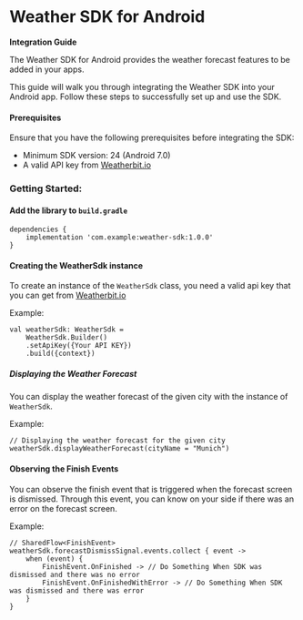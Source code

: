 # Weather SDK for Android

**Integration Guide**

The Weather SDK for Android provides the weather forecast features to be added in your apps.

This guide will walk you through integrating the Weather SDK into your Android app. Follow these
steps to successfully set up and use the SDK.

#### Prerequisites

Ensure that you have the following prerequisites before integrating the SDK:

- Minimum SDK version: 24 (Android 7.0)
- A valid API key from [Weatherbit.io](https://www.weatherbit.io/)

### Getting Started:

#### Add the library to ```build.gradle```

```
dependencies {
    implementation 'com.example:weather-sdk:1.0.0'
}
```

#### Creating the WeatherSdk instance

To create an instance of the ```WeatherSdk``` class, you need a valid api key that you can get from
[Weatherbit.io](https://www.weatherbit.io/)

Example:

```
val weatherSdk: WeatherSdk =
    WeatherSdk.Builder()
    .setApiKey({Your API KEY})
    .build({context})
```

##### Displaying the Weather Forecast

You can display the weather forecast of the given city with the instance of ```WeatherSdk```.

Example:

```
// Displaying the weather forecast for the given city
weatherSdk.displayWeatherForecast(cityName = "Munich")
```

#### Observing the Finish Events

You can observe the finish event that is triggered when the forecast screen is dismissed. Through
this event, you can know on your side if there was an error on the forecast screen.

Example:

```
// SharedFlow<FinishEvent>
weatherSdk.forecastDismissSignal.events.collect { event ->
    when (event) {
        FinishEvent.OnFinished -> // Do Something When SDK was dismissed and there was no error
        FinishEvent.OnFinishedWithError -> // Do Something When SDK was dismissed and there was error
    }
}
```
